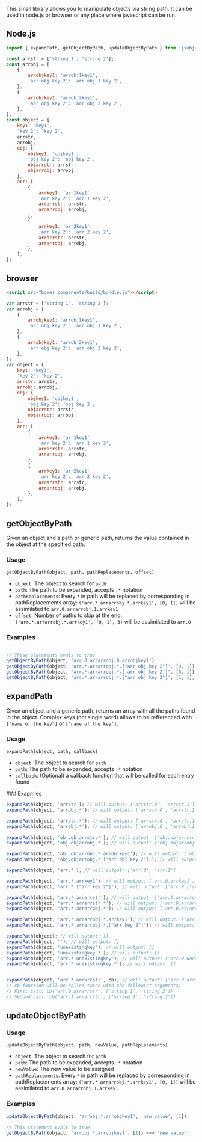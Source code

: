 This small library allows you to manipulate objects via string path. It can be used in node.js or browser or any place where javascript can be run.


## Node.js

```js
import { expandPath, getObjectByPath, updateObjectByPath } from 'jsobjects';

const arrstr = ['string 1', 'string 2'];
const arrobj = [
    {
        arrobjkey1: 'arrobj1key1',
        'arr obj key 2': 'arr obj 1 key 2',
    },
    {
        arrobjkey1: 'arrobj2key1',
        'arr obj key 2': 'arr obj 2 key 2',
    },
];
const object = {
    key1: 'key1',
    'key 2': 'key 2',
    arrstr,
    arrobj,
    obj: {
        objkey1: 'objkey1',
        'obj key 2': 'obj key 2',
        objarrstr: arrstr,
        objarrobj: arrobj,
    },
    arr: [
        {
            arrkey1: 'arr1key1',
            'arr key 2': 'arr 1 key 2',
            arrarrstr: arrstr,
            arrarrobj: arrobj,
        },
        {
            arrkey1: 'arr2key1',
            'arr key 2': 'arr 2 key 2',
            arrarrstr: arrstr,
            arrarrobj: arrobj,
        },
    ],
};
```

## browser

```html
<script src="bower_components/build/bundle.js"></script>
```

```js
var arrstr = ['string 1', 'string 2'];
var arrobj = [
    {
        arrobjkey1: 'arrobj1key1',
        'arr obj key 2': 'arr obj 1 key 2',
    },
    {
        arrobjkey1: 'arrobj2key1',
        'arr obj key 2': 'arr obj 2 key 2',
    },
];
var object = {
    key1: 'key1',
    'key 2': 'key 2',
    arrstr: arrstr,
    arrobj: arrobj,
    obj: {
        objkey1: 'objkey1',
        'obj key 2': 'obj key 2',
        objarrstr: arrstr,
        objarrobj: arrobj,
    },
    arr: [
        {
            arrkey1: 'arr1key1',
            'arr key 2': 'arr 1 key 2',
            arrarrstr: arrstr,
            arrarrobj: arrobj,
        },
        {
            arrkey1: 'arr2key1',
            'arr key 2': 'arr 2 key 2',
            arrarrstr: arrstr,
            arrarrobj: arrobj,
        },
    ],
};
```

## getObjectByPath

Given an object and a path or generic path, returns the value contained in the object at the specified path.

### Usage
`getObjectByPath(object, path, pathReplacements, offset)`

- `object`: The object to search for `path`
- `path`: The path to be expanded, accepts `.*` notation
- `pathReplacements`: Every `*` in path will be replaced by corresponding in pathReplacements array: `('arr.*.arrarrobj.*.arrkey1', [0, 1])` will be assimilated to `arr.0.arrarrobj.1.arrkey1`
- `offset`: Number of paths to skip at the end: `('arr.*.arrarrobj.*.arrkey1', [0, 1], 3)` will be assimilated to `arr.0`

### Examples

```js

// These statements evals to true
getObjectByPath(object, 'arr.0.arrarrobj.0.arrobjkey1')                   === object.arr[0].arrarrobj[0].arrobjkey1;
getObjectByPath(object, 'arr.*.arrarrobj.*.["arr obj key 2"]', [0, 1])    === object.arr[0].arrarrobj[1]['arr obj key 2'];
getObjectByPath(object, "arr.*.arrarrobj.*.['arr obj key 2']", [0, 1])    === object.arr[0].arrarrobj[1]['arr obj key 2'];
getObjectByPath(object, 'arr.*.arrarrobj.*.["arr obj key 2"]', [1, 1], 1) === object.arr[1].arrarrobj[1];
```


## expandPath

Given an object and a generic path, returns an array with all the paths found in the object.
Complex keys (not single word) allows to be refferenced with `["name of the key"]` or `['name of the key']`.

### Usage
`expandPath(object, path, callback)`

- `object`: The object to search for `path`
- `path`: The path to be expanded, accepts `.*` notation
- `callback`: (Optional) a callback function that will be called for each entry found


### Exapmles

```js
expandPath(object, 'arrstr'); // will output: ['arrstr.0', 'arrstr.1'];
expandPath(object, 'arrobj.*'); // will output: ['arrstr.0', 'arrstr.1'];

expandPath(object, 'arrstr.*'); // will output: ['arrstr.0', 'arrstr.1']
expandPath(object, 'arrobj.*'); // will output: ['arrobj.0', 'arrobj.1']

expandPath(object, 'obj.objarrstr.*'); // will output: ['obj.objarrstr.0', 'obj.objarrstr.1']
expandPath(object, 'obj.objarrobj.*'); // will output: ['obj.objarrobj.0', 'obj.objarrobj.1']

expandPath(object, 'obj.objarrobj.*.arrobjkey1'); // will output: ['obj.objarrobj.0.arrobjkey1', 'obj.objarrobj.1.arrobjkey1']
expandPath(object, 'obj.objarrobj.*.["arr obj key 2"]'); // will output: ['obj.objarrobj.0.["arr obj key 2"]', 'obj.objarrobj.1.["arr obj key 2"]']

expandPath(object, 'arr.*'); // will output: ['arr.0', 'arr.1']

expandPath(object, 'arr.*.arrkey1'); // will output: ['arr.0.arrkey1', 'arr.1.arrkey1']
expandPath(object, 'arr.*.["arr key 2"]'); // will output: ['arr.0.["arr key 2"]', 'arr.1.["arr key 2"]']

expandPath(object, 'arr.*.arrarrstr'); // will output: ['arr.0.arrarrstr', 'arr.1.arrarrstr']
expandPath(object, 'arr.*.arrarrstr.*'); // will output: ['arr.0.arrarrstr.0', 'arr.0.arrarrstr.1', 'arr.1.arrarrstr.0', 'arr.1.arrarrstr.1']
expandPath(object, 'arr.*.arrarrobj.*'); // will output: ['arr.0.arrarrobj.0', 'arr.0.arrarrobj.1', 'arr.1.arrarrobj.0', 'arr.1.arrarrobj.1']

expandPath(object, 'arr.*.arrarrobj.*.arrkey1'); // will output: ['arr.0.arrarrobj.0.arrkey1', 'arr.0.arrarrobj.1.arrkey1', 'arr.1.arrarrobj.0.arrkey1', 'arr.1.arrarrobj.1.arrkey1']
expandPath(object, 'arr.*.arrarrobj.*.["arr key 2"]'); // will output: ['arr.0.arrarrobj.0.["arr key 2"]', 'arr.0.arrarrobj.1.["arr key 2"]', 'arr.1.arrarrobj.0.["arr key 2"]', 'arr.1.arrarrobj["arr key 2"]']));

expandPath(object); // will output: []
expandPath(object, ''); // will output: []
expandPath(object, 'unexistingkey'); // will output: []
expandPath(object, 'unexistingkey.*'); // will output: []
expandPath(object, 'arr.*.unexistingkey'); // will output: ['arr.0.unexistingkey', 'arr.1.unexistingkey']
expandPath(object, 'arr.*.unexistingkey.*'); // will output: []


expandPath(object, 'arr.*.arrarrstr', cb); // will output: ['arr.0.arrarrstr', 'arr.1.arrarrstr']
// cb function will be called twice with the followint arguments:
// First call: cb('arr.0.arrarrstr', ['string 1', 'string 2'])
// Second call: cb('arr.1.arrarrstr', ['string 1', 'string 2'])
```

## updateObjectByPath

### Usage
`updateObjectByPath(object, path, newValue, pathReplacements)`

- `object`: The object to search for `path`
- `path`: The path to be expanded, accepts `.*` notation
- `newValue`: The new value to be assigned
- `pathReplacements`: Every `*` in path will be replaced by corresponding in pathReplacements array: `('arr.*.arrarrobj.*.arrkey1', [0, 1])` will be assimilated to `arr.0.arrarrobj.1.arrkey1`

### Examples

```js
updateObjectByPath(object, 'arrobj.*.arrobjkey1', 'new value', [1]);

// This statement evals to true
getObjectByPath(object, 'arrobj.*.arrobjkey1', [1]) === 'new value';
```

